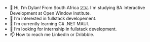 - 👋 Hi, I’m Dylan! From South Africa 🇿🇦. I'm studying BA Interactive Development at Open Window Institute.
- 👀 I’m interested in fullstack developement.
- 🌱 I’m currently learning C# .NET MAUI.
- 💞️ I’m looking for internship in fullstack development.
- 📫 How to reach me LinkedIn or Dribbble.

<!---
hellodvh/hellodvh is a ✨ special ✨ repository because its `README.md` (this file) appears on your GitHub profile.
You can click the Preview link to take a look at your changes.
--->
